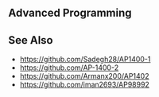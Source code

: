 ## Advanced Programming

## See Also
- https://github.com/Sadegh28/AP1400-1
- https://github.com/AP-1400-2
- https://github.com/Armanx200/AP1402
- https://github.com/iman2693/AP98992